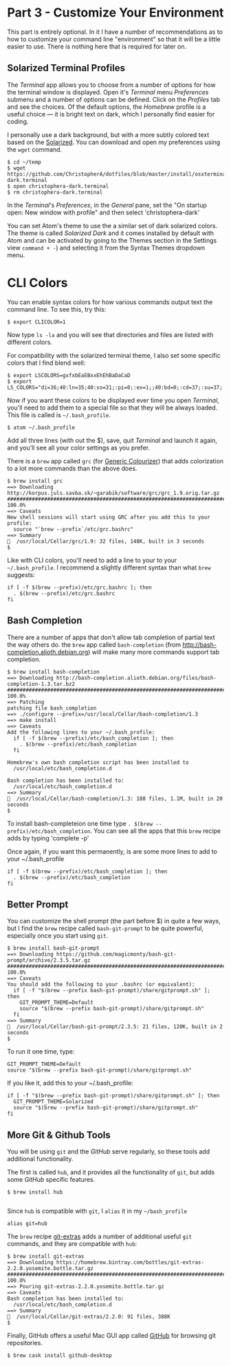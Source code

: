 Part 3 - Customize Your Environment
===================================

This part is entirely optional. In it I have a number of recommendations as to how to customize your command line "environment" so that it will be a little easier to use. There is nothing here that is required for later on.


Solarized Terminal Profiles
---------------------------

The _Terminal_ app allows you to choose from a number of options for how the terminal window is displayed. Open it's _Terminal_ menu _Preferences_ submenu and a number of options can be defined. Click on the _Profiles_ tab and see the choices. Of the default options, the _Homebrew_ profile is a useful choice — it is bright text on dark, which I personally find easier for coding.

I personally use a dark background, but with a more subtly colored text based on the [Solarized](http://ethanschoonover.com/solarized). You can download and open my preferences using the `wget` command.

```
$ cd ~/temp
$ wget https://github.com/ChristopherA/dotfiles/blob/master/install/osxterminal/christophera-dark.terminal
$ open christophera-dark.terminal
$ rm christophera-dark.terminal
```

In the _Terminal_'s _Preferences_, in the _General_ pane, set the "On startup open: New window with profile" and then select 'christophera-dark'

You can set Atom's theme to use the a similar set of dark solarized colors. The theme is called _Solarized Dark_ and it comes installed by default with Atom and can be activated by going to the Themes section in the Settings view `command + -`) and selecting it from the Syntax Themes dropdown menu.

CLI Colors
==========

You can enable syntax colors for how various commands output text the command line. To see this, try this:

```
$ export CLICOLOR=1
```

Now type `ls -la` and you will see that directories and files are listed with different colors.

For compatibility with the solarized terminal theme, I also set some specific colors that I find blend well:

```
$ export LSCOLORS=gxfxbEaEBxxEhEhBaDaCaD
$ export LS_COLORS="di=36;40:ln=35;40:so=31;:pi=0;:ex=1;;40:bd=0;:cd=37;:su=37;:sg=0;:tw=0;:ow=0;:"
```

Now if you want these colors to be displayed ever time you open _Terminal_, you'll need to add them to a special file so that they will be always loaded. This file is called is `~/.bash_profile`.

```
$ atom ~/.bash_profile
```

Add all three lines (with out the $), save, quit _Terminal_ and launch it again, and you'll see all your color settings as you prefer.

There is a `brew` app called `grc` (for [Generic Colourizer](http://kassiopeia.juls.savba.sk/~garabik/software/grc.html)) that adds colorization to a lot more commands than the above does.

```
$ brew install grc
==> Downloading http://korpus.juls.savba.sk/~garabik/software/grc/grc_1.9.orig.tar.gz
######################################################################## 100.0%
==> Caveats
New shell sessions will start using GRC after you add this to your profile:
  source "`brew --prefix`/etc/grc.bashrc"
==> Summary
🍺  /usr/local/Cellar/grc/1.9: 32 files, 148K, built in 3 seconds
$
```

Like with CLI colors, you'll need to add a line to your to your `~/.bash_profile`. I recommend a slightly different syntax than what `brew` suggests:

```
if [ -f $(brew --prefix)/etc/grc.bashrc ]; then
  . $(brew --prefix)/etc/grc.bashrc
fi
```

Bash Completion
---------------

There are a number of apps that don't allow tab completion of partial text the way others do. the `brew` app called `bash-completion` (from http://bash-completion.alioth.debian.org) will make many more commands support tab completion.

```
$ brew install bash-completion
==> Downloading http://bash-completion.alioth.debian.org/files/bash-completion-1.3.tar.bz2
######################################################################## 100.0%
==> Patching
patching file bash_completion
==> ./configure --prefix=/usr/local/Cellar/bash-completion/1.3
==> make install
==> Caveats
Add the following lines to your ~/.bash_profile:
  if [ -f $(brew --prefix)/etc/bash_completion ]; then
    . $(brew --prefix)/etc/bash_completion
  fi

Homebrew's own bash completion script has been installed to
  /usr/local/etc/bash_completion.d

Bash completion has been installed to:
  /usr/local/etc/bash_completion.d
==> Summary
🍺  /usr/local/Cellar/bash-completion/1.3: 188 files, 1.1M, built in 20 seconds
$
```

To install bash-completeion one time type `. $(brew --prefix)/etc/bash_completion`. You can see all the apps that this `brew` recipe adds by typing 'complete -p'

Once again, if you want this permanently, is are some more lines to add to your ~/.bash_profile

```
if [ -f $(brew --prefix)/etc/bash_completion ]; then
  . $(brew --prefix)/etc/bash_completion
fi
```

Better Prompt
-------------

You can customize the shell prompt (the part before $) in quite a few ways, but I find the `brew` recipe called `bash-git-prompt` to be quite powerful, especially once you start using `git`.

```
$ brew install bash-git-prompt
==> Downloading https://github.com/magicmonty/bash-git-prompt/archive/2.3.5.tar.gz
######################################################################## 100.0%
==> Caveats
You should add the following to your .bashrc (or equivalent):
  if [ -f "$(brew --prefix bash-git-prompt)/share/gitprompt.sh" ]; then
    GIT_PROMPT_THEME=Default
    source "$(brew --prefix bash-git-prompt)/share/gitprompt.sh"
  fi
==> Summary
🍺  /usr/local/Cellar/bash-git-prompt/2.3.5: 21 files, 120K, built in 2 seconds
$
```

To run it one time, type:

```
GIT_PROMPT_THEME=Default
source "$(brew --prefix bash-git-prompt)/share/gitprompt.sh"
```

If you like it, add this to your ~/.bash_profile:

```
if [ -f "$(brew --prefix bash-git-prompt)/share/gitprompt.sh" ]; then
  GIT_PROMPT_THEME=Solarized
  source "$(brew --prefix bash-git-prompt)/share/gitprompt.sh"
fi
```

More Git & Github Tools
-----------------

You will be using `git` and the _GitHub_ serve regularly, so these tools add additional functionality.

The first is called `hub`, and it provides all the functionality of `git`, but adds some _GitHub_ specific features.

```
$ brew install hub


```

Since `hub` is compatible with `git`, I `alias` it in my `~/bash_profile`

```
alias git=hub
```

The `brew` recipe [git-extras]( https://github.com/visionmedia/git-extras) adds a number of additional useful `git` commands, and they are compatible with `hub`:

```
$ brew install git-extras
==> Downloading https://homebrew.bintray.com/bottles/git-extras-2.2.0.yosemite.bottle.tar.gz
######################################################################## 100.0%
==> Pouring git-extras-2.2.0.yosemite.bottle.tar.gz
==> Caveats
Bash completion has been installed to:
  /usr/local/etc/bash_completion.d
==> Summary
🍺  /usr/local/Cellar/git-extras/2.2.0: 91 files, 388K
$
```

Finally, GitHub offers a useful Mac GUI app called [GitHub](https://mac.github.com) for browsing git repositories.

```
$ brew cask install github-desktop
```
